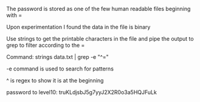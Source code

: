 The password is stored as one of the few human readable files beginning with =

Upon experimentation I found the data in the file is binary

Use strings to get the printable characters in the file and pipe the output to grep to filter according to the =




Command: strings data.txt | grep -e "^="

-e command is used to search for patterns

^ is regex to show it is at the beginning




password to level10: truKLdjsbJ5g7yyJ2X2R0o3a5HQJFuLk
